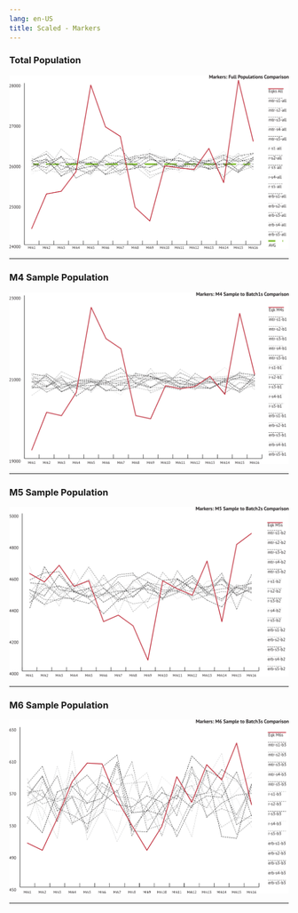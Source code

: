 ```yaml
---
lang: en-US
title: Scaled - Markers
---
```


### Total Population

![Marker Category](../_media/graphs/scl-mrk-all.svg 'Markers Scaled: Total Population')
***

### M4 Sample Population

![Marker Category](../_media/graphs/scl-mrk-m4s.svg 'Markers Scaled: M4 Sample')

***

### M5 Sample Population

![Marker Category](../_media/graphs/scl-mrk-m5s.svg 'Markers Scaled: M5 Sample')

***

### M6 Sample Population

![Marker Category](../_media/graphs/scl-mrk-m6s.svg 'Markers Scaled: M6 Sample')

***
